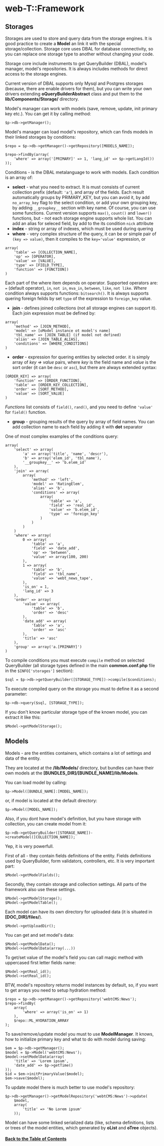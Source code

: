 
# web-T::Framework


## Storages

Storages are used to store and query data from the storage engines. It is good practice to create a **Model** an link it with the special storage/collection. Storage core uses DBAL for database connectivity, so you can replace one storage type to another without changing your code.

Storage core include instruments to get QueryBuilder (DBAL), model's manager, model's repositories. It is always includes methods for direct access to the storage engines. 

Current version of DBAL supports only Mysql and Postgres storages (because, there are enable drivers for them), but you can write your own drivers extending **oQueryBuilderAbstract** class and put them to the **lib/Components/Storage/** directory.

Model's manager can work with models (save, remove, update, init primary key etc.). You can get it by calling method:

```
$p->db->getManager();
```

Model's manager can load model's repository, which can finds models in their linked storages by conditions:

```
$repo = $p->db->getManager()->getRepository([MODELS_NAME]);

$repo->findBy(array(
	'where' => array('[PRIMARY]' => 1, 'lang_id' => $p->getLangId())
));

```

Conditions - is the DBAL metalanguage to work with models. Each condition is an array of:

* **select** - what you need to extract. It is must consists of current collection prefix (default: `'a'`), and array of the fields. Each result automatically groups by PRIMARY_KEY, but you can avoid it, by add `no_array_key` flag to the select condition, or add your own grouping key, by adding `__groupkey__` section with key name.
Of course, you can use some functions. Current version supports `max()`, `count()` and `lower()` functions, but - not each storage engine supports whole list. You can add an alias for seleced field, by add to the its condition `nick` attribute
* **index** - string or array of indexes, which must be used during quering
* **where** - very complex structure of the query, it can be or simple pair of `(key => value)`, then it compiles to the `key='value'` expression, or 

``` 
array(
	'table' => [COLLECTION_NAME], 
	'op' => [OPERATOR], 
	'value' => [VALUE], 
	'type' => [FIELD_TYPE], 
	'function' => [FUNCTION])
)
```
Each part of the where item depends on operator. Supported operators are: `=` (default operator), `in`, `not in`, `mva_in`, `between`, `like`, `not like`.  *Where* condition always supports functions: `bitsearch()`. It is always supports quering foreign feilds by set `type` of the expression to `foreign_key` value.

* **join** - defines joined collections (not all storage engines can support it). Each join expression must be defined by:

```
array(
	'method' => [JOIN_METHOD],
	'model' => [oModel instance ot model's name]
	'tbl_name' => [JOIN_TABLE] (if model not defined)
	'alias' => [JOIN_TABLE_ALIAS],
	'conditions' => [WHERE_CONDITIONS]
)
```
* **order** - expression for quering entities by selected order. it is simply array of *key => value* pairs, where *key* is the field name and *value* is the sort order (it can be `desc` or `asc`), but there are always extended syntax:

```
[ORDER_KEY] => array(
	'function' => [ORDER_FUNCTION],
	'table' => [ORDER_KEY_COLLECTION],
	'order' => [SORT_METHOD],
	'value' => [SORT_VALUE]
)
```
*Functions* list consists of `field()`, `rand()`, and you need to define `'value'` for `field()` function.

* **group** - grouping results of the query by array of field names. You can add collection name to each field by adding it with **dot** separator

One of most complex examples of the conditions query:


```
array(
	'select' => array(
		'a' => array('title', 'name', 'descr'),
		'b' => array('elem_id', 'tbl_name'),
		'__groupkey__' => 'b.elem_id'
	),
	'join' => array(
		array(
			'method' => 'left', 
			'model' => 'RatingElem', 
			'alias' => 'b', 
			'conditions' => array(
				array(
					'table' => 'a',
					'field' => 'real_id',
					'value' => 'b.elem_id',
					'type' => 'foreign_key'
				)
			)
		)
	)
	'where' => array(
		0 => array(
			'table' => 'a',
			'field' => 'date_add',
			'op' => 'between',
			'value' => array(100, 200)
		),
		1 => array(
			'table' => 'b',
			'field' => 'tbl_name',
			'value' => 'webt_news_tape',
		),
		'is_on' = 1,
		'lang_id' => 3
	),
	'order' => array(
		'value' => array(
			'table' => 'b',
			'order' => 'desc'
		),
		'date_add' => array(
			'table' => 'a',
			'order' => 'asc'
		),
		'title' => 'asc'
	),
	'group' => array('a.[PRIMARY]')
)
```

To compile conditions you must execute `compile` method on selected QueryBuilder (all storage types defined in the main **common.conf.php** file in the `$INFO['storages']` section):

```
$sql = $p->db->getQueryBuilder([STORAGE_TYPE])->compile($conditions);
```


To execute compiled query on the storage you must to define it as a second parameter:

```
$p->db->query($sql, [STORAGE_TYPE]);
```

If you don't know particular storage type of the known model, you can extract it like this:

```
$Model->getModelStorage();
```

## Models

Models - are the entities containers, which contains a lot of settings and data of the entity.

They are located at the **/lib/Models/** directory, but bundles can have their own models at the **[BUNDLES_DIR]/[BUNDLE_NAME]/lib/Models**.

You can load model by calling:

```
$p->Model([BUNDLE_NAME]:[MODEL_NAME]);
```
or, if model is located at the default directory:

```
$p->Model([MODEL_NAME]);
```

Also, if you dont have model's definition, but you have storage with collection, you can create model from it:

```
$p->db->getQueryBuilder([STORAGE_NAME])->createModel([COLLECTION_NAME]);
```
Yep, it is very powerfull.


First of all - they contain fields definitions of the entity. Fields definitions used by QueryBuilder, form validators, controllers, etc. It is very important part:

```
$Model->getModelFields();
```

Secondly, they contain storage and collection settings. All parts of the framework also use these settings.

```
$Model->getModelStorage();
$Model->getModelTable();
```

Each model can have its own directory for uploaded data (it is situated in **[DOC_DIR]/files/**). 

```
$Model->getUploadDir();
```

You can get and set model's data:

```
$Model->getModelData();
$Model->setModelData(array(...))
```
To get/set value of the model's field you can call magic method with uppercased first letter fields name:

```
$Model->getReal_id();
$Model->setReal_id();
```

BTW, model's repository returns model instances by default, so, if you want to get arrays you need to setup hydration method:

```
$repo = $p->db->getManager()->getRepository('webtCMS:News');
$repo->findBy(
	array(
		'where' => array('is_on' => 1)
	), 
	$repo::ML_HYDRATION_ARRAY
);
```

To save/remove/update model you must to use **ModelManager**. It knows, how to initialize primary key and what to do with model during saving:

```
$em = $p->db->getManager();
$model = $p->Model('webtCMS:News');
$model->setModelData(array(
	'title' => 'Lorem ipsum',
	'date_add' => $p->getTime()
));
$id = $em->initPrimaryValue($model);
$em->save($model);

```

To update model there is much better to use model's repository:

```
$p->db->getManager()->getModelRepository('webtCMS:News')->update(
	$model, 
	array(
		'title' => 'No Lorem ipsum'
	));

```
Model can have some linked serialized data (like, schema definitions, lists  or trees of the model entities, which generated by **oList** and **oTree** objects).


#### [Back to the Table of Contents](../README_FRAMEWORK.md)

